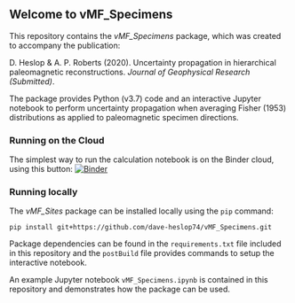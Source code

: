 ## Welcome to vMF_Specimens
This repository contains the *vMF_Specimens* package, which was created to accompany the publication:

D. Heslop & A. P. Roberts (2020). Uncertainty propagation in hierarchical paleomagnetic reconstructions. *Journal of Geophysical Research (Submitted)*.

The package provides Python (v3.7) code and an interactive Jupyter notebook to perform uncertainty propagation when averaging Fisher (1953) distributions as applied to paleomagnetic specimen directions. 

### Running on the Cloud
The simplest way to run the calculation notebook is on the Binder cloud, using this button: [![Binder](https://mybinder.org/badge_logo.svg)](https://mybinder.org/v2/gh/dave-heslop74/vMF_Specimens/master?urlpath=%2Fapps%2FvMF_Specimens.ipynb)

### Running locally
The *vMF_Sites* package can be installed locally using the ```pip``` command:

```pip install git+https://github.com/dave-heslop74/vMF_Specimens.git```

Package dependencies can be found in the ```requirements.txt``` file included in this repository and the ```postBuild``` file provides commands to setup the interactive notebook.

An example Jupyter notebook ```vMF_Specimens.ipynb``` is contained in this repository and demonstrates how the package can be used.

